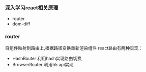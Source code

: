 ### 深入学习react相关原理

- router
- dom-diff

### router
将组件映射到路由上,根据路径变换重新渲染组件
react路由有两种实现：
- HashRouter 利用hash实现路由切换
- BrowserRouter 利用h5 api实现